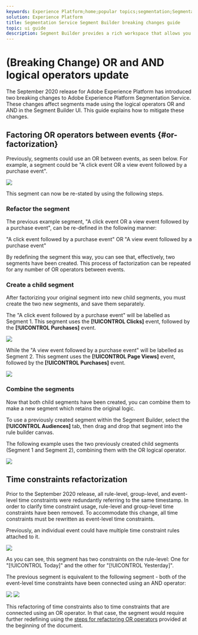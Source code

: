 ```yaml
---
keywords: Experience Platform;home;popular topics;segmentation;Segmentation;segment builder;Segment builder
solution: Experience Platform
title: Segmentation Service Segment Builder breaking changes guide
topic: ui guide
description: Segment Builder provides a rich workspace that allows you to interact with Profile data elements. The workspace provides intuitive controls for building and editing rules, such as drag-and-drop tiles used to represent data properties. 
---
```


# (Breaking Change) OR and AND logical operators update

The September 2020 release for Adobe Experience Platform has introduced two breaking changes to Adobe Experience Platform Segmentation Service. These changes affect segments made using the logical operators OR and AND in the Segment Builder UI. This guide explains how to mitigate these changes.

## Factoring OR operators between events {#or-factorization}

Previously, segments could use an OR between events, as seen below. For example, a segment could be "A click event OR a view event followed by a purchase event".

![](../images/ui/segment-refactoring/former-segment.png)

This segment can now be re-stated by using the following steps.

### Refactor the segment

The previous example segment, "A click event OR a view event followed by a purchase event", can be re-defined in the following manner:

"A click event followed by a purchase event" 
OR 
"A view event followed by a purchase event"

By redefining the segment this way, you can see that, effectively, two segments have been created. This process of factorization can be repeated for any number of OR operators between events.

### Create a child segment

After factorizing your original segment into new child segments, you must create the two new segments, and save them separately.

The "A click event followed by a purchase event" will be labelled as Segment 1. This segment uses the **[!UICONTROL Clicks]** event, followed by the **[!UICONTROL Purchases]** event.

![](../images/ui/segment-refactoring/child-click-segment.png)

While the "A view event followed by a purchase event" will be labelled as Segment 2. This segment uses the **[!UICONTROL Page Views]** event, followed by the **[!UICONTROL Purchases]** event.

![](../images/ui/segment-refactoring/child-page-segment.png)

### Combine the segments

Now that both child segments have been created, you can combine them to make a new segment which retains the original logic.

To use a previously created segment within the Segment Builder, select the **[!UICONTROL Audiences]** tab, then drag and drop that segment into the rule builder canvas.

The following example uses the two previously created child segments (Segment 1 and Segment 2), combining them with the OR logical operator.

![](../images/ui/segment-refactoring/combined-child-segments.png)

## Time constraints refactorization

Prior to the September 2020 release, all rule-level, group-level, and event-level time constraints were redundantly referring to the same timestamp. In order to clarify time constraint usage, rule-level and group-level time constraints have been removed. To accommodate this change, all time constraints must be rewritten as event-level time constraints.

Previously, an individual event could have multiple time constraint rules attached to it. 

![](../images/ui/segment-refactoring/former-time-constraint.png)

As you can see, this segment has two constraints on the rule-level: One for "[!UICONTROL Today]" and the other for "[!UICONTROL Yesterday]".

The previous segment is equivalent to the following segment - both of the event-level time constraints have been connected using an AND operator:

![](../images/ui/segment-refactoring/time-constraint-1.png) ![](../images/ui/segment-refactoring/time-constraint-2.png)

This refactoring of time constraints also to time constraints that are connected using an OR operator. In that case, the segment would require further redefining using the [steps for refactoring OR operators](#or-factorization) provided at the beginning of the document.